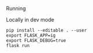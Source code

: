Running

Locally in dev mode
```
pip install --editable . --user
export FLASK_APP=ig
export FLASK_DEBUG=true
flask run
```
